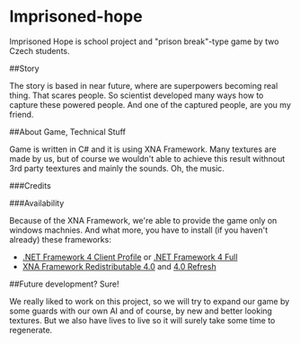 # Imprisoned-hope
Imprisoned Hope is school project and "prison break"-type game by two Czech students.

##Story

The story is based in near future, where are superpowers becoming real thing. That scares people.
So scientist developed many ways how to capture these powered people.
And one of the captured people, are you my friend.

##About Game, Technical Stuff

Game is written in C# and it is using XNA Framework. Many textures are made by us, but of course we wouldn't able
to achieve this result withnout 3rd party teextures and mainly the sounds. Oh, the music.

###Credits

###Availability

Because  of the XNA Framework, we're able to provide the game only on windows machnies. And what more, you have to install (if you haven't already) these frameworks:
- [.NET Framework 4 Client Profile](http://www.microsoft.com/downloads/details.aspx?FamilyID=E5AD0459-CBCC-4B4F-97B6-FB17111CF544) or [.NET Framework 4 Full](http://www.microsoft.com/downloads/details.aspx?FamilyID=0A391ABD-25C1-4FC0-919F-B21F31AB88B7)
- [XNA Framework Redistributable 4.0](http://www.microsoft.com/downloads/details.aspx?FamilyID=a88c6dec-aeae-42cd-a108-d35c013c3b97) and [4.0 Refresh](http://www.microsoft.com/en-us/download/details.aspx?id=27598)

##Future development? Sure!

We really liked to work on this project, so we will try to expand our game by some guards with our own AI and of course, by new and better looking textures. But we also have lives to live so it will surely take some time to regenerate.
